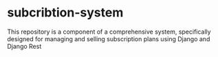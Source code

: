 # subcribtion-system
 This repository is a component of a comprehensive system, specifically designed for managing and selling subscription plans using Django and Django Rest
